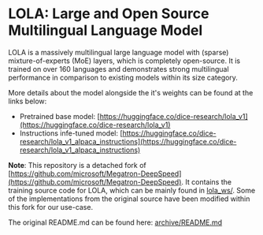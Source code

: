 # LOLA: Large and Open Source Multilingual Language Model

LOLA is a massively multilingual large language model with (sparse) mixture-of-experts (MoE) layers, which is completely open-source. It is trained on over 160 languages and demonstrates strong multilingual performance in comparison to existing models within its size category.

More details about the model alongside the it's weights can be found at the links below:
- Pretrained base model: [https://huggingface.co/dice-research/lola_v1](https://huggingface.co/dice-research/lola_v1) <br>
- Instructions infe-tuned model: [https://huggingface.co/dice-research/lola_v1_alpaca_instructions](https://huggingface.co/dice-research/lola_v1_alpaca_instructions)

**Note**: This repository is a detached fork of [https://github.com/microsoft/Megatron-DeepSpeed](https://github.com/microsoft/Megatron-DeepSpeed). It contains the training source code for LOLA, which can be mainly found in [lola_ws/](./lola_ws). Some of the implementations from the original source have been modified within this fork for our use-case.

The original README.md can be found here: [archive/README.md](./archive/README.md)
